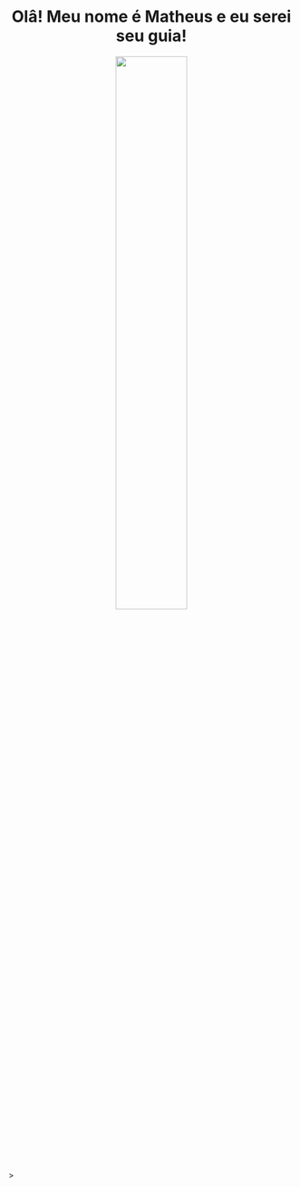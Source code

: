 <h1 align= "center"><b> Olâ! Meu nome é Matheus e eu serei seu guia! </b></h1>
<p align="center"><img width=50% src="https://i.imgur.com/mTFbI5G.jpg"></p>>

<!--
**MattheusMartins/MattheusMartins** is a ✨ _special_ ✨ repository because its `README.md` (this file) appears on your GitHub profile.

Here are some ideas to get you started:

- 🔭 I’m currently working on ...
- 🌱 I’m currently learning ...
- 👯 I’m looking to collaborate on ...
- 🤔 I’m looking for help with ...
- 💬 Ask me about ...
- 📫 How to reach me: ...
- Pronouns: ...
- ⚡ Fun fact: ...
-->
